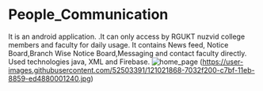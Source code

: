 # People_Communication
It is an android application. .It can only access by RGUKT nuzvid college members and faculty for daily usage. It contains News feed, Notice Board,Branch Wise Notice Board,Messaging and contact faculty directly. Used technologies java, XML and Firebase.
![home_page](https://user-images.githubusercontent.com/52503391/121021690-44b00780-c7bf-11eb-8ede-4457d973ba9e.JPG)
(https://user-images.githubusercontent.com/52503391/121021868-7032f200-c7bf-11eb-8859-ed4880001240.jpg)

